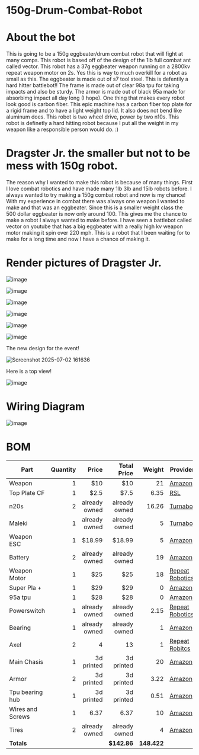 # 150g-Drum-Combat-Robot

# About the bot
This is going to be a 150g eggbeater/drum combat robot that will fight at many comps. This robot is based off of the design of the 1lb full combat ant called vector. This robot has a 37g eggbeater weapon running on a 2800kv repeat weapon motor on 2s. Yes this is way to much overkill for a robot as small as this. The eggbeater is made out of s7 tool steel. This is defentily a hard hitter battlebot!! The frame is made out of clear 98a tpu for taking impacts and also be sturdy. The armor is made out of black 95a made for absorbimg impact all day long (I hope). One thing that makes every robot look good is carbon fiber. This epic machine has a carbon fiber top plate for a rigid frame and to have a light weight top lid. It also does not bend like aluminum does. This robot is two wheel drive, power by two n10s. This robot is definetly a hard hitting robot because I put all the weight in my weapon like a responsible person would do. :)

# Dragster Jr. the smaller but not to be mess with 150g robot.

The reason why I wanted to make this robot is because of many things. First I love combat robotics and have made many 1lb 3lb and 15lb robots before. I always wanted to try making a 150g combat robot and now is my chance! With my experience in combat there was always one weapon I wanted to make and that was an eggbeater. Since this is a smaller weight class the 500 dollar eggbeater is now only around 100. This gives me the chance to make a robot I always wanted to make before. I have seen a battlebot called vector on youtube that has a big eggbeater with a really high kv weapon motor making it spin over 220 mph. This is a robot that I been waiting for to make for a long time and now I have a chance of making it. 

# Render pictures of Dragster Jr. 

![image](https://github.com/user-attachments/assets/a1f608ca-3bd4-498a-984a-7387e7887e8f)

![image](https://github.com/user-attachments/assets/7fd58f4c-03b0-4315-ae00-1a6c617826dc)


![image](https://github.com/user-attachments/assets/c77ffcd9-56d6-47bc-8980-7be8095ffa10)

![image](https://github.com/user-attachments/assets/0d13174e-4579-43fc-8414-12f6ce5dd5a4)

![image](https://github.com/user-attachments/assets/411148af-95ea-4bf5-a8ec-e8e3bd7fdbf3)


![image](https://github.com/user-attachments/assets/cceeaade-4005-4aef-8ca4-60d5ed59e7a2)

The new design for the event!

![Screenshot 2025-07-02 161636](https://github.com/user-attachments/assets/1de84293-9dbf-42a5-a0d3-1fdc764b8622)



Here is a top view!

![image](https://github.com/user-attachments/assets/c04f23ea-916c-424e-9cbc-935f9ec18323)



# Wiring Diagram

![image](https://github.com/user-attachments/assets/2c715e26-2013-439d-b4a3-66f576b066c8)

# BOM

| Part                 | Quantity | Price        | Total Price | Weight  | Provider |
|----------------------|---------:|-------------:|------------:|--------:|----------|
| Weapon               |        1 | $10          | $10         | 21      |[Amazon](https://www.amazon.com/Titanium-Countersunk-Head-Screws-Pack/dp/B0037Y3IEQ/ref=sr_1_3?crid=279LCIGW1HHJ&dib=eyJ2IjoiMSJ9.dKit4HSUvfT6AQ3QvgBxCVcYMVUs4q_P184AqRQTOkVUZfFA8pK9dThFzk2zwzlmul-OxPJhnaGyi-6OPg61VmC0Xap0ZALsLiNEVKSTOCWuXzHhQggpa5HVuMqW62BWutUZdbZEi1EMRDe-zCRIx4Jy7NKN29vrrH6ZxZFKuj4XMSb54jmNpKhWLm3sNrFwehT8QtwnKUzWXWElH-gclXiiEC1GFNXCy_HeKXXfobg.oO1r974v4WVIu31Xuqez-M_AqDrlFUfP1cJ5OkytHNU&dib_tag=se&keywords=3mm%2Btitanium%2Bscrew&qid=1751496384&sprefix=3mm%2Btitiaum%2Bscre%2Caps%2C279&sr=8-3&th=1)   |
| Top Plate CF         |        1 | $2.5         | $7.5        |6.35   |  [RSL](https://shop.robotsmashingleague.com/products/custom-cnc-item)|
| n20s                 |        2 | already owned|already owned| 16.26   | [Turnabot](https://turnabot.com/products/high-power-n10)|
|Maleki                |        1 | already owned|already owned| 5       | [Turnabot](https://turnabot.com/products/malenki-nano-integrated-6-channel-triple-electronic-speed-controller-receiver-combo)|
| Weapon ESC           |        1 | $18.99       | $18.99      | 5       | [Amazon](https://www.amazon.com/dp/B0F8P985VQ?_encoding=UTF8&th=1)|
| Battery              |        2 |already owned |already owned| 19      |  [Amazon](https://www.amazon.com/dp/B0D2L17M8H?ref=ppx_yo2ov_dt_b_fed_asin_title)
| Weapon Motor         |        1 | $25          | $25         | 18      | [Repeat Robotics](https://repeat-robotics.com/buy/2004-direct-drive-motor-150g/) |
| Super Pla +          |        1 | $29          |  $29        | 0       | [Amazon](https://www.amazon.com/OVERTURE-Filament-Dimensional-Accuracy-Probability/dp/B0BQR8WP4S/ref=sr_1_3?crid=2X27NOMZRG5KR&dib=eyJ2IjoiMSJ9.7LPWL2RIpg-jA8NmY0zWI72zU8BsQ_6LpNAwE-lcsVSe2Uj9almcrLNtMekhWq_Hd0YggZugY3o-CGbJsNeQa1Dlpexd8j2UeRx8FeRfKwtJ30h5ItG93CHu8U8i1KH2OfNYltLYclT_qCZBOjwOEUn7lH1V6SZn_dy_Q8vP24RckRR5fBBj0EkUTxkgy3JyL36EpBvKZigGbaNJSbK73my2HuKWtkKaz2PFiIKZs7c.laF95lq3FO2jYU9_Ct_kgQy-u7cLOzlmDg1ESC6VfvQ&dib_tag=se&keywords=overture+super+pla+plus&qid=1751496572&sprefix=overture+super+pla+plus%2Caps%2C250&sr=8-3)
| 95a tpu              |        1 | $28         |  $28        | 0       | [Amazon](https://www.amazon.com/Overture-Filament-Flexible-Consumables-Dimensional/dp/B07VBKDM74/ref=sr_1_1?crid=1DL0O50SMBSJL&dib=eyJ2IjoiMSJ9.Ewrsc8t9jvotneNapKkr9I_RvLAA7lOZfHCcYxcWXykCTxmsr4lnUf2AWEQiqyM3g_gVeEUr4-fKTs9V3A9JLGebK-RANBeA3VosP0oCTGsUMJdeUhvB5qUEzCA5qIyiiUADaJtRrRGna_EbgA6izrJ_HDrFvspT3MlvhFhM9lIG7ncWJo7DKZX-z6dERvC907MK3166eEyiFf084_X2OCO-Vc9gmFlH-iA0B5yXaBE._Bb5AErfLPnOK4IL59w2y7ir6NoboQIUXeNXKGcuk-k&dib_tag=se&keywords=overture%2B95a%2Btpu&qid=1751496664&sprefix=overture%2B95a%2Btp%2Caps%2C235&sr=8-1&th=1)
| Powerswitch          |        1 |already owned |already owned| 2.15    | [Repeat Robotics](https://repeat-robotics.com/buy/fingertech-switch/) |
| Bearing              |        1 |already owned |already owned|1        | [Amazon](https://www.amazon.com/uxcell-MR115-2RS-Groove-Bearings-Double/dp/B082PS6D6P?crid=232ULCGI0II1O&dib=eyJ2IjoiMSJ9.gOGxM5MhB6O2Snjy--6wkYLAv-0jcwgg347FdNQL6H8t9miHrJ1F5uDeQgV4AZUMw1I4-VOvB35q9E57MM0Ov0OndfeGTCTmoF_-5OdzYjdtgInkqysnqoar9_i_UJA3QqNidpOguXBOFzES8DZhY9vceoVSYIv61pEg0WWw5rNRSMZ5dOfxG-ItPEclLxga-TDbFvmfUmiLL9nAjfEtLM3h3pSjFFh0boOwXccojJk.EpdOybQQYuoLHt_Mol9oW6Sjo-AdmFQjwgrxmDZbaTQ&dib_tag=se&keywords=uxcell%2B5mm%2Bbearing%2B11mm%2Bd&qid=1751040769&sprefix=uxcell%2B5mm%2Bbearing%2B11mm%2Bd%2Caps%2C146&sr=8-3&th=1)| 
| Axel                 |        2 |4 |13  |1        | [Repeat Robitcs](https://repeat-robotics.com/buy/axle_ant/)|
| Main Chasis          |       1  | 3d printed   | 3d printed  | 20      | [Amazon](https://www.amazon.com/PRILINE-Filament%EF%BC%8CPRILINE-Flexible-Filament%EF%BC%8C1KG-Material/dp/B074DV9JMX?crid=1PLCNZE4L27LN&dib=eyJ2IjoiMSJ9.vPG3yiFPuvPHCRMG-OrLJny0RJSqP6A8Kx671MvFLECGkCsrJjEBdIFMmwMfRQ63KXEHEkZXSg3pt0iGIo79_IjLSQogfAzH2WBfzbpnEgfwPn_4fYb-LcF4YJ_dIQbTZQdAiTFcfgVTaCcbKgAEItpLaOXriazhRcYYcS9jQx6upWzP-mIylrZxn7GzSNMcXBswSZgl1a3g9pHKiNaRk76jplwqTDiwjopy_OwQRhc.29hTvD6R4-w-8qEhoOsTP-Fb9oue26CSRiH2e-uYiN8&dib_tag=se&keywords=98a%2Btpu&qid=1751041268&sprefix=98a%2Btpu%2Caps%2C312&sr=8-3&th=1)|
| Armor                |        2 | 3d printed   | 3d printed  | 3.22    | [Amazon](https://www.amazon.com/Overture-Filament-Flexible-Consumables-Dimensional/dp/B07VDP2S3P?crid=3NITTDPRDCK51&dib=eyJ2IjoiMSJ9.AL9zRSxnKaIftbZ9jAIaha_0ZC0y_DJ_qpoe0A-5xje5JuTG28_bx7luwAozbIzwCTTbSwc28iZ2_cqY4lNjJ9DiPxeV1G-vcesnEu8Fz7VX6aIATHydzpdYX3vYzZeOflF5uUZGBQKfDN1r-vvNj8B2ziiqG9PSvZjHAP5l3IG9Ur3Snm4RIdO8Im1aeSZLv-MLTaUhdBgBoGohVZtSp3SWeOkAAP9w9Kt_KH84bCM.nSpvxMMUYWgi6aza8Oqm2hGiDPZeS5dsrq9KYUgyKFw&dib_tag=se&keywords=overture%2B95a%2Btpu&qid=1751041077&sprefix=overture%2B95a%2Btpu%2Caps%2C181&sr=8-1&th=1)|
| Tpu bearing hub      |        1 | 3d printed   | 3d printed  | 0.51    | [Amazon](https://www.amazon.com/Overture-Filament-Flexible-Consumables-Dimensional/dp/B07VDP2S3P?crid=3NITTDPRDCK51&dib=eyJ2IjoiMSJ9.AL9zRSxnKaIftbZ9jAIaha_0ZC0y_DJ_qpoe0A-5xje5JuTG28_bx7luwAozbIzwCTTbSwc28iZ2_cqY4lNjJ9DiPxeV1G-vcesnEu8Fz7VX6aIATHydzpdYX3vYzZeOflF5uUZGBQKfDN1r-vvNj8B2ziiqG9PSvZjHAP5l3IG9Ur3Snm4RIdO8Im1aeSZLv-MLTaUhdBgBoGohVZtSp3SWeOkAAP9w9Kt_KH84bCM.nSpvxMMUYWgi6aza8Oqm2hGiDPZeS5dsrq9KYUgyKFw&dib_tag=se&keywords=overture%2B95a%2Btpu&qid=1751041077&sprefix=overture%2B95a%2Btpu%2Caps%2C181&sr=8-1&th=1)      |
| Wires and Screws     |        1 | 6.37 |6.37| 10      | [Amazon](https://www.amazon.com/gp/product/B00GDYNNQK/ref=ox_sc_act_title_1?smid=ATVPDKIKX0DER&psc=1 )|
| Tires                |        2 |already owned| already owned| 4       | [Amazon](https://www.amazon.com/Tires-Wheels-Axles-Sets-Accessories/dp/B09DNL56ZB?crid=295SB8F9F1BBZ&dib=eyJ2IjoiMSJ9.HRvA-qjdeZa3ZgNumUdb9vG4RMFZMLN1xOPYWsEjVabIajVLK8Xjrspa6Y2oM4eo1z-guVsG97PbbytDcojMgB4R0MOS2IaLr8-j0-QOUpveoW16xfBvToIVrajcN1eCfcK6dS45fpeVJVVuDKzwzyEus-bL0R8uW2DXJiOER8OoBp6U5cLcY9m9ScPR3Rnp6Y9NqfIzvTKpUyDPIItQxnJ9ejDNVFtHmsxEdyo_dJSEqsInQdHlhOFHi_gvAxfvLGOVvKTMdYWdrpXB0BESnNbFThkTichiG9eoQyDxI7E.UYO8iRX6G1KbWzpmGGp-BoqC8ZG9qwvh17Tyu20MLsM&dib_tag=se&keywords=mii+lego+tires&qid=1751042069&sprefix=mii+lego+tire%2Caps%2C177&sr=8-24)
| **Totals**           |          |            | **$142.86**    | **148.422** |          |
